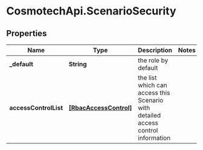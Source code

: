 # CosmotechApi.ScenarioSecurity

## Properties

Name | Type | Description | Notes
------------ | ------------- | ------------- | -------------
**_default** | **String** | the role by default | 
**accessControlList** | [**[RbacAccessControl]**](RbacAccessControl.md) | the list which can access this Scenario with detailed access control information | 


